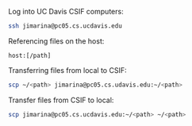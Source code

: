 Log into UC Davis CSIF computers:
```bash
ssh jimarina@pc05.cs.ucdavis.edu
```

Referencing files on the host:
```
host:[/path]
```
Transferring files from local to CSIF:
```bash
scp ~/<path> jimarina@pc05.cs.udavis.edu:~/<path>
```

Transfer files from CSIF to local:
```bash
scp jimarina@pc05.cs.ucdavis.edu:~/<path> ~/<path>
```


